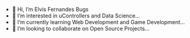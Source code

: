 - 👋 Hi, I’m Elvis Fernandes Bugs
- 👀 I’m interested in uControllers and Data Science...
- 🌱 I’m currently learning Web Development and Game Development...
- 💞️ I’m looking to collaborate on Open Source Projects...

<!---
elvisbugs/elvisbugs is a ✨ special ✨ repository because its `README.md` (this file) appears on your GitHub profile.
You can click the Preview link to take a look at your changes.
--->
